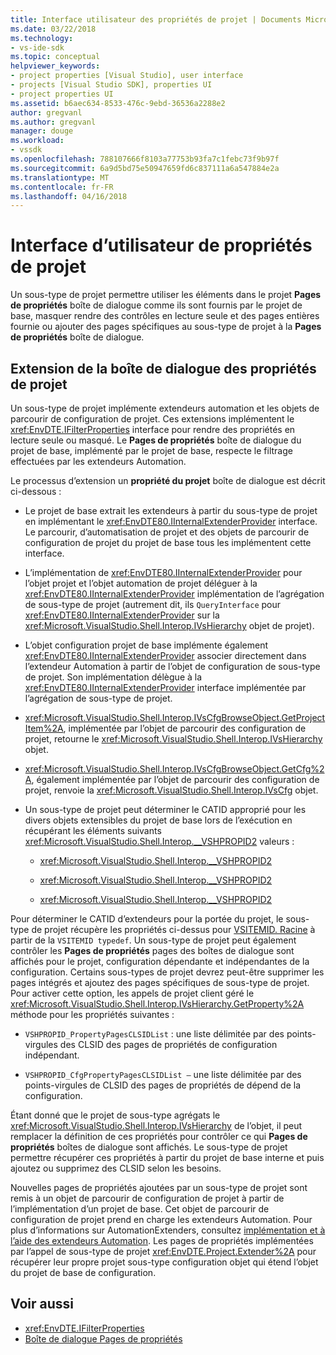 ```yaml
---
title: Interface utilisateur des propriétés de projet | Documents Microsoft
ms.date: 03/22/2018
ms.technology:
- vs-ide-sdk
ms.topic: conceptual
helpviewer_keywords:
- project properties [Visual Studio], user interface
- projects [Visual Studio SDK], properties UI
- project properties UI
ms.assetid: b6aec634-8533-476c-9ebd-36536a2288e2
author: gregvanl
ms.author: gregvanl
manager: douge
ms.workload:
- vssdk
ms.openlocfilehash: 788107666f8103a77753b93fa7c1febc73f9b97f
ms.sourcegitcommit: 6a9d5bd75e50947659fd6c837111a6a547884e2a
ms.translationtype: MT
ms.contentlocale: fr-FR
ms.lasthandoff: 04/16/2018
---
```

# <a name="project-property-user-interface"></a>Interface d’utilisateur de propriétés de projet
Un sous-type de projet permettre utiliser les éléments dans le projet **Pages de propriétés** boîte de dialogue comme ils sont fournis par le projet de base, masquer rendre des contrôles en lecture seule et des pages entières fournie ou ajouter des pages spécifiques au sous-type de projet à la **Pages de propriétés** boîte de dialogue.

## <a name="extending-the-project-property-dialog-box"></a>Extension de la boîte de dialogue des propriétés de projet
 Un sous-type de projet implémente extendeurs automation et les objets de parcourir de configuration de projet. Ces extensions implémentent le <xref:EnvDTE.IFilterProperties> interface pour rendre des propriétés en lecture seule ou masqué. Le **Pages de propriétés** boîte de dialogue du projet de base, implémenté par le projet de base, respecte le filtrage effectuées par les extendeurs Automation.

 Le processus d’extension un **propriété du projet** boîte de dialogue est décrit ci-dessous :

-   Le projet de base extrait les extendeurs à partir du sous-type de projet en implémentant le <xref:EnvDTE80.IInternalExtenderProvider> interface. Le parcourir, d’automatisation de projet et des objets de parcourir de configuration de projet du projet de base tous les implémentent cette interface.

-   L’implémentation de <xref:EnvDTE80.IInternalExtenderProvider> pour l’objet projet et l’objet automation de projet déléguer à la <xref:EnvDTE80.IInternalExtenderProvider> implémentation de l’agrégation de sous-type de projet (autrement dit, ils `QueryInterface` pour <xref:EnvDTE80.IInternalExtenderProvider> sur la <xref:Microsoft.VisualStudio.Shell.Interop.IVsHierarchy> objet de projet).

-   L’objet configuration projet de base implémente également <xref:EnvDTE80.IInternalExtenderProvider> associer directement dans l’extendeur Automation à partir de l’objet de configuration de sous-type de projet. Son implémentation délègue à la <xref:EnvDTE80.IInternalExtenderProvider> interface implémentée par l’agrégation de sous-type de projet.

-   <xref:Microsoft.VisualStudio.Shell.Interop.IVsCfgBrowseObject.GetProjectItem%2A>, implémentée par l’objet de parcourir des configuration de projet, retourne le <xref:Microsoft.VisualStudio.Shell.Interop.IVsHierarchy> objet.

-   <xref:Microsoft.VisualStudio.Shell.Interop.IVsCfgBrowseObject.GetCfg%2A>, également implémentée par l’objet de parcourir des configuration de projet, renvoie la <xref:Microsoft.VisualStudio.Shell.Interop.IVsCfg> objet.

-   Un sous-type de projet peut déterminer le CATID approprié pour les divers objets extensibles du projet de base lors de l’exécution en récupérant les éléments suivants <xref:Microsoft.VisualStudio.Shell.Interop.__VSHPROPID2> valeurs :

    -   <xref:Microsoft.VisualStudio.Shell.Interop.__VSHPROPID2>

    -   <xref:Microsoft.VisualStudio.Shell.Interop.__VSHPROPID2>

    -   <xref:Microsoft.VisualStudio.Shell.Interop.__VSHPROPID2>

Pour déterminer le CATID d’extendeurs pour la portée du projet, le sous-type de projet récupère les propriétés ci-dessus pour [VSITEMID. Racine](<xref:Microsoft.VisualStudio.VSConstants.VSITEMID#Microsoft_VisualStudio_VSConstants_VSITEMID_Root>) à partir de la `VSITEMID typedef`. Un sous-type de projet peut également contrôler les **Pages de propriétés** pages des boîtes de dialogue sont affichés pour le projet, configuration dépendante et indépendantes de la configuration. Certains sous-types de projet devrez peut-être supprimer les pages intégrés et ajoutez des pages spécifiques de sous-type de projet. Pour activer cette option, les appels de projet client géré le <xref:Microsoft.VisualStudio.Shell.Interop.IVsHierarchy.GetProperty%2A> méthode pour les propriétés suivantes :

-   `VSHPROPID_PropertyPagesCLSIDList` : une liste délimitée par des points-virgules des CLSID des pages de propriétés de configuration indépendant.

-   `VSHPROPID_CfgPropertyPagesCLSIDList —` une liste délimitée par des points-virgules de CLSID des pages de propriétés de dépend de la configuration.

Étant donné que le projet de sous-type agrégats le <xref:Microsoft.VisualStudio.Shell.Interop.IVsHierarchy> de l’objet, il peut remplacer la définition de ces propriétés pour contrôler ce qui **Pages de propriétés** boîtes de dialogue sont affichés. Le sous-type de projet permettre récupérer ces propriétés à partir du projet de base interne et puis ajoutez ou supprimez des CLSID selon les besoins.

Nouvelles pages de propriétés ajoutées par un sous-type de projet sont remis à un objet de parcourir de configuration de projet à partir de l’implémentation d’un projet de base. Cet objet de parcourir de configuration de projet prend en charge les extendeurs Automation. Pour plus d’informations sur AutomationExtenders, consultez [implémentation et à l’aide des extendeurs Automation](http://msdn.microsoft.com/Library/0d5c218c-f412-4b28-ab0c-33a611f62356). Les pages de propriétés implémentées par l’appel de sous-type de projet <xref:EnvDTE.Project.Extender%2A> pour récupérer leur propre projet sous-type configuration objet qui étend l’objet du projet de base de configuration.

## <a name="see-also"></a>Voir aussi

- <xref:EnvDTE.IFilterProperties>
- [Boîte de dialogue Pages de propriétés](http://msdn.microsoft.com/en-us/4a3d34ac-ed03-45e8-ae60-a0e1aad300e4)
